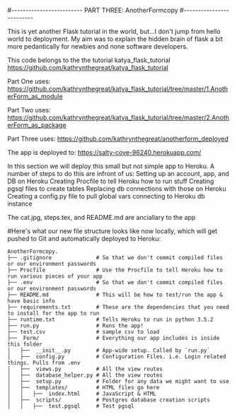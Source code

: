 #-------------------------
PART THREE: AnotherFormcopy
#-------------------------

This is yet another Flask tutorial in the world, but...I don't jump from hello world to deployment. My aim was to explain the hidden brain of flask a bit more pedantically for newbies and none software developers. 

This code belongs to the the tutorial katya_flask_tutorial https://github.com/kathrynthegreat/katya_flask_tutorial

Part One uses: https://github.com/kathrynthegreat/katya_flask_tutorial/tree/master/1.AnotherForm_as_module

Part Two uses: https://github.com/kathrynthegreat/katya_flask_tutorial/tree/master/2.AnotherForm_as_package

Part Three uses: https://github.com/kathrynthegreat/anotherform_deployed

The app is deployed to: https://salty-cove-96240.herokuapp.com/

In this section we will deploy this small but not simple app to Heroku. A number of steps to do this are infront of us:
Setting up an account, app, and DB on Heroku 
Creating Procfile to tell Heroku how to run stuff
Creating pgsql files to create tables
Replacing db connections with those on Heroku
Creating a config.py file to pull global vars connecting to Heroku db instance

The cat.jpg, steps.tex, and README.md are anciallary to the app

#Here's what our new file structure looks like now locally, which will get pushed to Git and automatically deployed to Heroku:

```
AnotherFormcopy.
├── .gitignore              # So that we don't commit compiled files or our environment passwords
├── Procfile                # Use the Procfile to tell Heroku how to run various pieces of your app
├── .env                    # So that we don't commit compiled files or our environment passwords
├── README.md               # This will be how to test/run the app & have basic info
├── requirements.txt        # These are the dependencies that you need to install for the app to run
├── runtime.txt        		# Tells Heroku to run in python 3.5.2
├── run.py  				# Runs the app!
├── test.csv                # sample csv to load
├──  Form/                  # Everything our app includes is inside this folder
│   ├──  __init__.py        # App-wide setup. Called by `run.py`
│   ├──  config.py          # Configuration Files. i.e. Login related things. Pulls from .env
│   ├──  views.py           # All the view routes
│   ├──  database_helper.py # All the view routes
│   ├──  setup.py           # Folder for any data we might want to use
│   ├──  templates/         # HTML files go here
│   │   ├──  index.html     # JavaScript & HTML
│   ├──  scripts/           # Postgres database creation scripts 
│   │   ├──  test.pgsql     # Test pgsql
```


